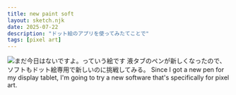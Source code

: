 ```yaml
---
title: new paint soft
layout: sketch.njk
date: 2025-07-22
description: "ドット絵のアプリを使ってみたてことで"
tags: [pixel art]
---
```


![まだ今日はないですよ。っていう絵です](/images/20250722.png)
液タブのペンが新しくなったので、ソフトもドット絵専用で新しいのに挑戦してみる。
Since I got a new pen for my display tablet, I'm going to try a new software that's specifically for pixel art.